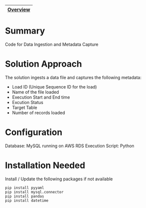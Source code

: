 | [Overview](/README.md) 
|----|

# Summary
Code for Data Ingestion and Metadata Capture

# Solution Approach
The solution ingests a data file and captures the following metadata:
- Load ID (Unique Sequence ID for the load)
- Name of the file loaded
- Execution Start and End time
- Excution Status
- Target Table
- Number of records loaded

# Configuration
Database: MySQL running on AWS RDS
Execution Script: Python

# Installation Needed
Install / Update the following packages if not available
```
pip install pyyaml
pip install mysql.connector
pip install pandas
pip install datetime

```

